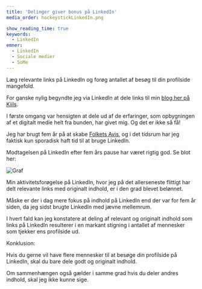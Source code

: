 ```yaml
---
title: 'Delinger giver bonus på LinkedIn'
media_order: hockeystickLinkedIn.png

show_reading_time: true
keywords:
  - LinkedIn
emner:
  - LinkedIn
  - Sociale medier
  - SoMe
---
```


Læg relevante links på LinkedIn og forøg antallet af besøg til din profilside mangefold.



For ganske nylig begyndte jeg via LinkedIn at dele links til min [blog her på Kiils](/blog).

I første omgang var hensigten at dele ud af de erfaringer, som opbygningen af et digitalt medie helt fra bunden, har givet mig. Og det er ikke så få!

Jeg har brugt fem år på at skabe [Folkets Avis](https://www.folkets.dk), og i det tidsrum har jeg faktisk kun sporadisk haft tid til at bruge LinkedIn.

Modtagelsen på LinkedIn efter fem års pause har været rigtig god. Se blot her:

![Graf](/erfaringer/some/hockeystickLinkedIn.png)

Min aktivitetsforøgelse på LinkedIn, hvor jeg på det allerseneste flittigt har delt relevante links med originalt indhold, er i den grad blevet belønnet.

Måske er der i dag mere fokus på indhold på LinkedIn end der var for fem år siden, da jeg sidst brugte LinkedIn med jævne mellemrum.

I hvert fald kan jeg konstatere at deling af relevant og originalt indhold som links på LinkedIn resulterer i en markant stigning i antallet af mennesker som tjekker ens profilside ud.

Konklusion:

Hvis du gerne vil have flere mennesker til at besøge din profilside på LinkedIn, skal du bare dele godt og originalt indhold.

Om sammenhængen også gælder i samme grad hvis du deler andres indhold, skal jeg ikke kunne sige.
